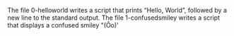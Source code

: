 The file 0-helloworld writes a script that prints “Hello, World”, followed by a new line to the standard output.
The file 1-confusedsmiley writes a script that displays a confused smiley "(Ôo)'
